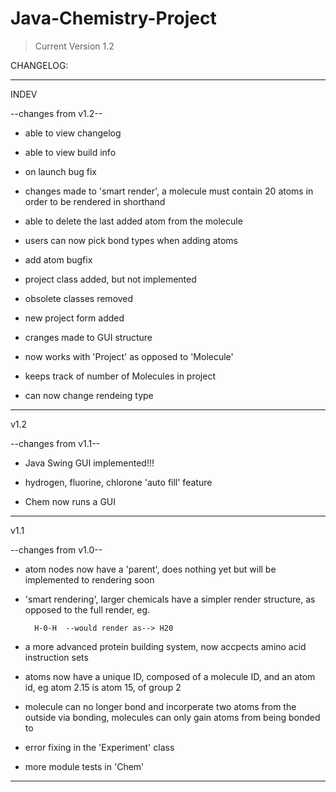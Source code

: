 Java-Chemistry-Project
======================

> Current Version 1.2

CHANGELOG:

---------------------------------------------------

INDEV

--changes from v1.2--

- able to view changelog

- able to view build info

- on launch bug fix

- changes made to 'smart render', a
molecule must contain 20 atoms in order to be rendered in shorthand

- able to delete the last added atom from the molecule

- users can now pick bond types when adding atoms

- add atom bugfix

- project class added, but not implemented

- obsolete classes removed

- new project form added

- cranges made to GUI structure

- now works with 'Project' as opposed to 'Molecule'

- keeps track of number of Molecules in project

- can now change rendeing type

---------------------------------------------------
v1.2

--changes from v1.1--

- Java Swing GUI implemented!!!

- hydrogen, fluorine, chlorone 'auto fill' feature

- Chem now runs a GUI

---------------------------------------------------
v1.1

--changes from v1.0--

- atom nodes now have a 'parent', does nothing yet but will be
implemented to rendering soon

- 'smart rendering', larger chemicals have a simpler
render structure, as opposed to the full render, eg.


        H-0-H  --would render as--> H20

- a more advanced protein building system, now accpects
amino acid instruction sets

- atoms now have a unique ID, composed of a molecule ID, and
an atom id, eg atom 2.15 is atom 15, of group 2

- molecule can no longer bond and incorperate two atoms
from the outside via bonding, molecules can only
gain atoms from being bonded to

- error fixing in the 'Experiment' class

- more module tests in 'Chem'

------------------------------------------------------
